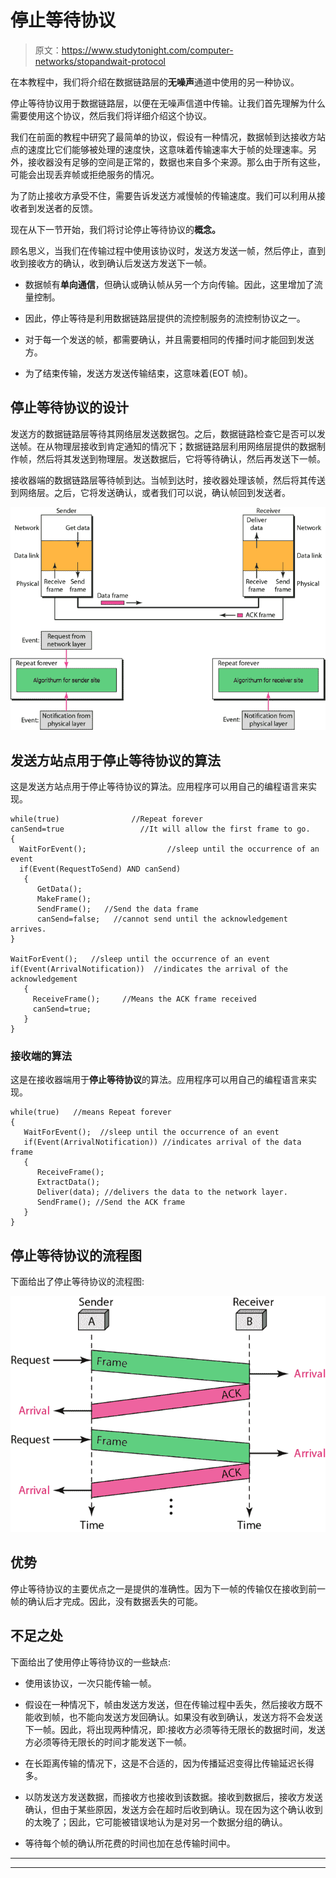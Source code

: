 # 停止等待协议

> 原文：<https://www.studytonight.com/computer-networks/stopandwait-protocol>

在本教程中，我们将介绍在数据链路层的**无噪声**通道中使用的另一种协议。

停止等待协议用于数据链路层，以便在无噪声信道中传输。让我们首先理解为什么需要使用这个协议，然后我们将详细介绍这个协议。

我们在前面的教程中研究了最简单的协议，假设有一种情况，数据帧到达接收方站点的速度比它们能够被处理的速度快，这意味着传输速率大于帧的处理速率。另外，接收器没有足够的空间是正常的，数据也来自多个来源。那么由于所有这些，可能会出现丢弃帧或拒绝服务的情况。

为了防止接收方承受不住，需要告诉发送方减慢帧的传输速度。我们可以利用从接收者到发送者的反馈。

现在从下一节开始，我们将讨论停止等待协议的**概念。**

顾名思义，当我们在传输过程中使用该协议时，发送方发送一帧，然后停止，直到收到接收方的确认，收到确认后发送方发送下一帧。

*   数据帧有**单向通信**，但确认或确认帧从另一个方向传输。因此，这里增加了流量控制。

*   因此，停止等待是利用数据链路层提供的流控制服务的流控制协议之一。

*   对于每一个发送的帧，都需要确认，并且需要相同的传播时间才能回到发送方。

*   为了结束传输，发送方发送传输结束，这意味着(EOT 帧)。

## 停止等待协议的设计

发送方的数据链路层等待其网络层发送数据包。之后，数据链路检查它是否可以发送帧。在从物理层接收到肯定通知的情况下；数据链路层利用网络层提供的数据制作帧，然后将其发送到物理层。发送数据后，它将等待确认，然后再发送下一帧。

接收器端的数据链路层等待帧到达。当帧到达时，接收器处理该帧，然后将其传送到网络层。之后，它将发送确认，或者我们可以说，确认帧回到发送者。

![](img/0407f5290e9a75be0fc00c43f2451c16.png)

## 发送方站点用于停止等待协议的算法

这是发送方站点用于停止等待协议的算法。应用程序可以用自己的编程语言来实现。

```
while(true)                //Repeat forever
canSend=true                 //It will allow the first frame to go.
{
  WaitForEvent();                  //sleep until the occurrence of an event
  if(Event(RequestToSend) AND canSend)
   {
      GetData();
      MakeFrame();
      SendFrame();   //Send the data frame
      canSend=false;   //cannot send until the acknowledgement arrives.
}

WaitForEvent();   //sleep until the occurrence of an event
if(Event(ArrivalNotification))  //indicates the arrival of the acknowledgement
   {
     ReceiveFrame();     //Means the ACK frame received
     canSend=true;
   }
}
```

### 接收端的算法

这是在接收器端用于**停止等待协议**的算法。应用程序可以用自己的编程语言来实现。

```
while(true)   //means Repeat forever
{
   WaitForEvent();  //sleep until the occurrence of an event
   if(Event(ArrivalNotification)) //indicates arrival of the data frame
   {
      ReceiveFrame();
      ExtractData();
      Deliver(data); //delivers the data to the network layer.
      SendFrame(); //Send the ACK frame
   }
} 
```

## 停止等待协议的流程图

下面给出了停止等待协议的流程图:

![](img/0fb7fe481c1e7259ea5a946f6130b037.png)

## 优势

停止等待协议的主要优点之一是提供的准确性。因为下一帧的传输仅在接收到前一帧的确认后才完成。因此，没有数据丢失的可能。

## 不足之处

下面给出了使用停止等待协议的一些缺点:

*   使用该协议，一次只能传输一帧。

*   假设在一种情况下，帧由发送方发送，但在传输过程中丢失，然后接收方既不能收到帧，也不能向发送方发回确认。如果没有收到确认，发送方将不会发送下一帧。因此，将出现两种情况，即:接收方必须等待无限长的数据时间，发送方必须等待无限长的时间才能发送下一帧。

*   在长距离传输的情况下，这是不合适的，因为传播延迟变得比传输延迟长得多。

*   以防发送方发送数据，而接收方也接收到该数据。接收到数据后，接收方发送确认，但由于某些原因，发送方会在超时后收到确认。现在因为这个确认收到的太晚了；因此，它可能被错误地认为是对另一个数据分组的确认。

*   等待每个帧的确认所花费的时间也加在总传输时间中。



* * *

* * *